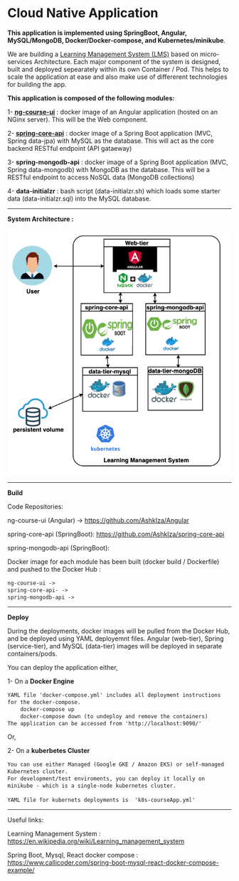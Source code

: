 # Cloud Native Application 
**This application is implemented using SpringBoot, Angular, MySQL/MongoDB, Docker/Docker-compose, and Kubernetes/minikube**.

We are building a  [Learning Management System (LMS)](https://en.wikipedia.org/wiki/Learning_management_system) based on micro-services Architecture. Each major component of the system is designed, built and deployed sepearately within its own Container / Pod. This helps to scale the application at ease and also make use of differerent technologies for building the app.

**This application is composed of the following modules:**

1- **[ng-course-ui](https://github.com/AshkIza/Angular)** :  docker image of an Angular application (hosted on an NGinx server). This will be the Web component.

2- **[spring-core-api](https://github.com/AshkIza/spring-core-api)** : docker image of a Spring Boot application (MVC, Spring data-jpa) with MySQL as the database.
    This will act as the core backend RESTful endpoint (API gataeway)
    
3- **spring-mongodb-api** : docker image of a Spring Boot application (MVC, Spring data-mongodb) with MongoDB as the database.
        This will be a RESTful endpoint to access NoSQL data (MongoDB collections)
    
4- **data-initialzr** : bash script (data-initialzr.sh) which loads some starter data (data-initialzr.sql) into the MySQL database.


-----------------------------------------------------------------------------------------------------------------------------------

**System Architecture :**

![alt text](https://github.com/AshkIza/cloudNativeApp/blob/main/system-design-architecture.png)

------------------------------------------------------------------------------------------------------------------------------------

**Build**

   Code Repositories:
   
   ng-course-ui (Angular) ->
   https://github.com/AshkIza/Angular
   
   
   spring-core-api (SpringBoot):
   https://github.com/AshkIza/spring-core-api
   
   spring-mongodb-api (SpringBoot): 
   
   
   Docker image for each module has been built (docker build / Dockerfile) and pushed to the Docker Hub :
            
    ng-course-ui -> 
    spring-core-api- ->
    spring-mongodb-api ->
   
 ------------------------------------------------------------------------------------------------------------------------------------

**Deploy**

During the deployments, docker images will be pulled from the Docker Hub, and be deployed using YAML deployemnt files. 
Angular (web-tier), Spring (service-tier), and MySQL (data-tier) images will be deployed in separate containers/pods.

You can deploy the application either,

1- On a **Docker Engine**

    YAML file 'docker-compose.yml' includes all deployment instructions for the docker-compose.
        docker-compose up   
        docker-compose down (to undeploy and remove the containers)
    The application can be accessed from 'http://localhost:9090/'

Or,


2- On a **kuberbetes Cluster**

    You can use either Managed (Google GKE / Amazon EKS) or self-managed Kubernetes cluster.
    For development/test enviroments, you can deploy it locally on minikube - which is a single-node kubernetes cluster.
   
    YAML file for kubernets deployments is  'k8s-courseApp.yml'
   
   
 -----------------------------------------------------------------------------------------------------------------------------------
 Useful links:
 
 Learning Management System : https://en.wikipedia.org/wiki/Learning_management_system
 
 Spring Boot, Mysql, React docker compose : https://www.callicoder.com/spring-boot-mysql-react-docker-compose-example/

